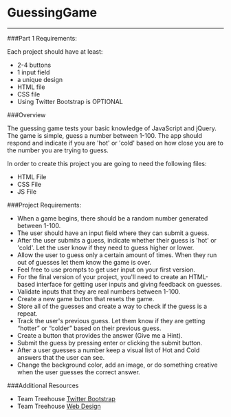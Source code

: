 # GuessingGame
<hr>

###Part 1 Requirements:

Each project should have at least:
- 2-4 buttons
- 1 input field
- a unique design
- HTML file
- CSS file
- Using Twitter Bootstrap is OPTIONAL

###Overview

The guessing game tests your basic knowledge of JavaScript and jQuery. The game is simple, guess a number between 1-100. The app should respond and indicate if you are 'hot' or 'cold' based on how close you are to the number you are trying to guess.

In order to create this project you are going to need the following files:

- HTML File
- CSS File
- JS File

###Project Requirements:

- When a game begins, there should be a random number generated between 1-100.
- The user should have an input field where they can submit a guess.
- After the user submits a guess, indicate whether their guess is 'hot' or 'cold'. Let the user know if they need to guess higher or lower.
- Allow the user to guess only a certain amount of times. When they run out of guesses let them know the game is over.
- Feel free to use prompts to get user input on your first version.
- For the final version of your project, you'll need to create an HTML-based interface for getting user inputs and giving feedback on guesses.
- Validate inputs that they are real numbers between 1-100.
- Create a new game button that resets the game.
- Store all of the guesses and create a way to check if the guess is a repeat.
- Track the user's previous guess. Let them know if they are getting “hotter” or “colder” based on their previous guess.
- Create a button that provides the answer (Give me a Hint).
- Submit the guess by pressing enter or clicking the submit button.
- After a user guesses a number keep a visual list of Hot and Cold answers that the user can see.
- Change the background color, add an image, or do something creative when the user guesses the correct answer.

###Additional Resources
- Team Treehouse [Twitter Bootstrap](http://teamtreehouse.com/library/framework-basics)
- Team Treehouse [Web Design](http://teamtreehouse.com/tracks/web-design)